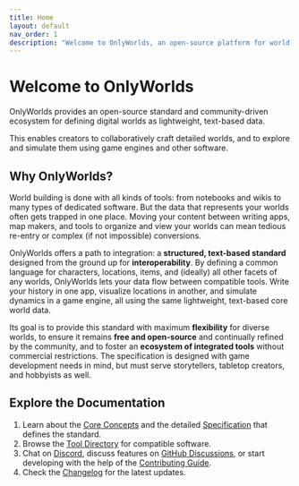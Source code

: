 ```yaml
---
title: Home
layout: default
nav_order: 1
description: "Welcome to OnlyWorlds, an open-source platform for world building and simulation"
---
```


# Welcome to OnlyWorlds

OnlyWorlds provides an open-source standard and community-driven ecosystem for defining digital worlds as lightweight, text-based data.

This enables creators to collaboratively craft detailed worlds, and to explore and simulate them using game engines and other software.

## Why OnlyWorlds?

World building is done with all kinds of tools: from notebooks and wikis to many types of dedicated software. But the data that represents your worlds often gets trapped in one place. Moving your content between writing apps, map makers, and tools to organize and view your worlds can mean tedious re-entry or complex (if not impossible) conversions.

OnlyWorlds offers a path to integration: a **structured, text-based standard** designed from the ground up for **interoperability**. By defining a common language for characters, locations, items, and (ideally) all other facets of any worlds, OnlyWorlds lets your data flow between compatible tools. Write your history in one app, visualize locations in another, and simulate dynamics in a game engine, all using the same lightweight, text-based core world data.

Its goal is to provide this standard with maximum **flexibility** for diverse worlds, to ensure it remains **free and open-source** and continually refined by the community, and to foster an **ecosystem of integrated tools** without commercial restrictions. The specification is designed with game development needs in mind, but must serve  storytellers, tabletop creators, and hobbyists as well.

## Explore the Documentation

1. Learn about the [Core Concepts](./core-concepts/) and the detailed [Specification](./specification/) that defines the standard.
2. Browse the [Tool Directory](./tool-directory/) for compatible software.
3. Chat on [Discord](https://discord.gg/twCjqvVBwb), discuss features on [GitHub Discussions](https://github.com/OnlyWorlds/OnlyWorlds/discussions), or start developing with the help of the [Contributing Guide](./contributing/).
4. Check the [Changelog](./changelog/) for the latest updates.

